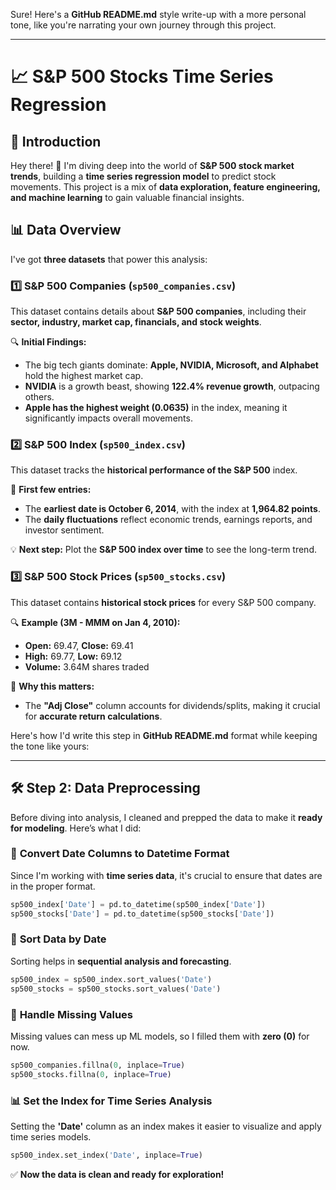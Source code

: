 Sure! Here's a **GitHub README.md** style write-up with a more personal tone, like you're narrating your own journey through this project.  

---

# 📈 S&P 500 Stocks Time Series Regression  

## 🚀 Introduction  
Hey there! 👋 I'm diving deep into the world of **S&P 500 stock market trends**, building a **time series regression model** to predict stock movements. This project is a mix of **data exploration, feature engineering, and machine learning** to gain valuable financial insights.  

## 📊 Data Overview  
I've got **three datasets** that power this analysis:  

### **1️⃣ S&P 500 Companies (`sp500_companies.csv`)**  
This dataset contains details about **S&P 500 companies**, including their **sector, industry, market cap, financials, and stock weights**.  

🔍 **Initial Findings:**  
- The big tech giants dominate: **Apple, NVIDIA, Microsoft, and Alphabet** hold the highest market cap.  
- **NVIDIA** is a growth beast, showing **122.4% revenue growth**, outpacing others.  
- **Apple has the highest weight (0.0635)** in the index, meaning it significantly impacts overall movements.  

### **2️⃣ S&P 500 Index (`sp500_index.csv`)**  
This dataset tracks the **historical performance of the S&P 500** index.  

📌 **First few entries:**  
- The **earliest date is October 6, 2014**, with the index at **1,964.82 points**.  
- The **daily fluctuations** reflect economic trends, earnings reports, and investor sentiment.  

💡 **Next step:** Plot the **S&P 500 index over time** to see the long-term trend.  

### **3️⃣ S&P 500 Stock Prices (`sp500_stocks.csv`)**  
This dataset contains **historical stock prices** for every S&P 500 company.  

🔍 **Example (3M - MMM on Jan 4, 2010):**  
- **Open:** 69.47, **Close:** 69.41  
- **High:** 69.77, **Low:** 69.12  
- **Volume:** 3.64M shares traded  

📌 **Why this matters:**  
- The **"Adj Close"** column accounts for dividends/splits, making it crucial for **accurate return calculations**.  

Here's how I'd write this step in **GitHub README.md** format while keeping the tone like yours:  

---

## 🛠️ Step 2: Data Preprocessing  

Before diving into analysis, I cleaned and prepped the data to make it **ready for modeling**. Here’s what I did:  

### 🔄 **Convert Date Columns to Datetime Format**  
Since I'm working with **time series data**, it's crucial to ensure that dates are in the proper format.  

```python
sp500_index['Date'] = pd.to_datetime(sp500_index['Date'])
sp500_stocks['Date'] = pd.to_datetime(sp500_stocks['Date'])
```

### 📌 **Sort Data by Date**  
Sorting helps in **sequential analysis and forecasting**.  

```python
sp500_index = sp500_index.sort_values('Date')
sp500_stocks = sp500_stocks.sort_values('Date')
```

### 🚨 **Handle Missing Values**  
Missing values can mess up ML models, so I filled them with **zero (0)** for now.  

```python
sp500_companies.fillna(0, inplace=True)
sp500_stocks.fillna(0, inplace=True)
```

### 📊 **Set the Index for Time Series Analysis**  
Setting the **'Date'** column as an index makes it easier to visualize and apply time series models.  

```python
sp500_index.set_index('Date', inplace=True)
```

✅ **Now the data is clean and ready for exploration!**
